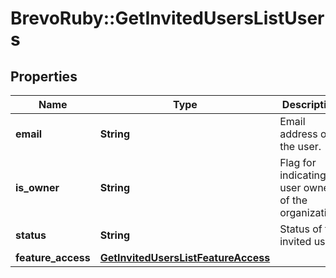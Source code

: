 # BrevoRuby::GetInvitedUsersListUsers

## Properties
Name | Type | Description | Notes
------------ | ------------- | ------------- | -------------
**email** | **String** | Email address of the user. | 
**is_owner** | **String** | Flag for indicating is user owner of the organization. | 
**status** | **String** | Status of the invited user. | 
**feature_access** | [**GetInvitedUsersListFeatureAccess**](GetInvitedUsersListFeatureAccess.md) |  | 


